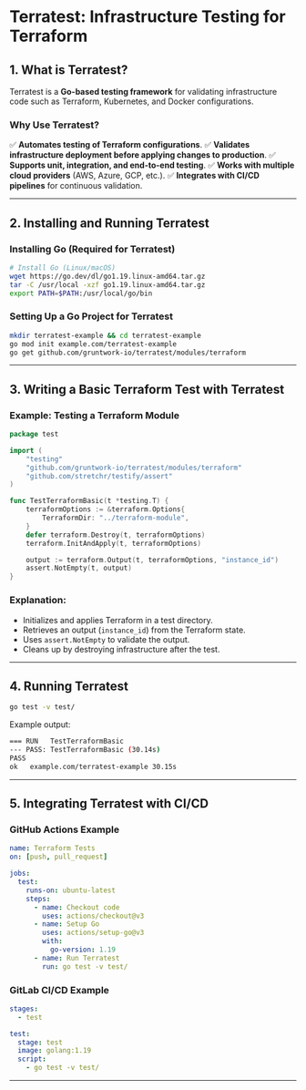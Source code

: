 # Terratest: Infrastructure Testing for Terraform

## **1. What is Terratest?**
Terratest is a **Go-based testing framework** for validating infrastructure code such as Terraform, Kubernetes, and Docker configurations.

### **Why Use Terratest?**
✅ **Automates testing of Terraform configurations**.
✅ **Validates infrastructure deployment before applying changes to production**.
✅ **Supports unit, integration, and end-to-end testing**.
✅ **Works with multiple cloud providers** (AWS, Azure, GCP, etc.).
✅ **Integrates with CI/CD pipelines** for continuous validation.

---

## **2. Installing and Running Terratest**

### **Installing Go (Required for Terratest)**
```bash
# Install Go (Linux/macOS)
wget https://go.dev/dl/go1.19.linux-amd64.tar.gz
tar -C /usr/local -xzf go1.19.linux-amd64.tar.gz
export PATH=$PATH:/usr/local/go/bin
```

### **Setting Up a Go Project for Terratest**
```bash
mkdir terratest-example && cd terratest-example
go mod init example.com/terratest-example
go get github.com/gruntwork-io/terratest/modules/terraform
```

---

## **3. Writing a Basic Terraform Test with Terratest**

### **Example: Testing a Terraform Module**
```go
package test

import (
    "testing"
    "github.com/gruntwork-io/terratest/modules/terraform"
    "github.com/stretchr/testify/assert"
)

func TestTerraformBasic(t *testing.T) {
    terraformOptions := &terraform.Options{
        TerraformDir: "../terraform-module",
    }
    defer terraform.Destroy(t, terraformOptions)
    terraform.InitAndApply(t, terraformOptions)

    output := terraform.Output(t, terraformOptions, "instance_id")
    assert.NotEmpty(t, output)
}
```

### **Explanation:**
- Initializes and applies Terraform in a test directory.
- Retrieves an output (`instance_id`) from the Terraform state.
- Uses `assert.NotEmpty` to validate the output.
- Cleans up by destroying infrastructure after the test.

---

## **4. Running Terratest**
```bash
go test -v test/
```

Example output:
```bash
=== RUN   TestTerraformBasic
--- PASS: TestTerraformBasic (30.14s)
PASS
ok   example.com/terratest-example 30.15s
```

---

## **5. Integrating Terratest with CI/CD**

### **GitHub Actions Example**
```yaml
name: Terraform Tests
on: [push, pull_request]

jobs:
  test:
    runs-on: ubuntu-latest
    steps:
      - name: Checkout code
        uses: actions/checkout@v3
      - name: Setup Go
        uses: actions/setup-go@v3
        with:
          go-version: 1.19
      - name: Run Terratest
        run: go test -v test/
```

### **GitLab CI/CD Example**
```yaml
stages:
  - test

test:
  stage: test
  image: golang:1.19
  script:
    - go test -v test/
```

---
